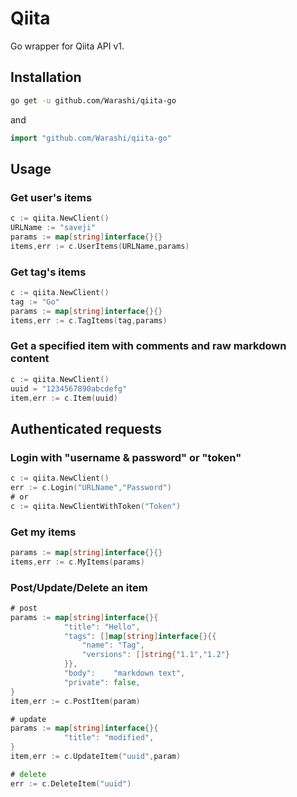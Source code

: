 # Qiita

Go wrapper for Qiita API v1.

## Installation

```sh
go get -u github.com/Warashi/qiita-go
```
and
```go
import "github.com/Warashi/qiita-go"
```


## Usage

### Get user's items
```go
c := qiita.NewClient()
URLName := "saveji"
params := map[string]interface{}{}
items,err := c.UserItems(URLName,params)
```

### Get tag's items
```go
c := qiita.NewClient()
tag := "Go"
params := map[string]interface{}{}
items,err := c.TagItems(tag,params)
```

### Get a specified item with comments and raw markdown content
```go
c := qiita.NewClient()
uuid = "1234567890abcdefg"
item,err := c.Item(uuid)
```


## Authenticated requests

### Login with "username & password" or "token"
```go
c := qiita.NewClient()
err := c.Login("URLName","Password")
# or
c := qiita.NewClientWithToken("Token")
```

### Get my items
```go
params := map[string]interface{}{}
items,err := c.MyItems(params)
```

### Post/Update/Delete an item
```go
# post
params := map[string]interface{}{
			"title": "Hello",
			"tags": []map[string]interface{}{{
				"name": "Tag",
                "versions": []string{"1.1","1.2"}
			}},
			"body":    "markdown text",
			"private": false,
}
item,err := c.PostItem(param)

# update
params := map[string]interface{}{
			"title": "modified",
}
item,err := c.UpdateItem("uuid",param)

# delete
err := c.DeleteItem("uuid")
```
